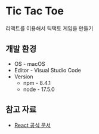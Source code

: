 # Tic Tac Toe

리액트를 이용해서 틱택토 게임을 만들기

## 개발 환경

-   OS - macOS
-   Editor - Visual Studio Code
-   Version
    -   npm - 8.4.1
    -   node - 17.5.0

## 참고 자료

-   [React 공식 문서](https://ko.reactjs.org/tutorial/tutorial.html#inspecting-the-starter-code)
